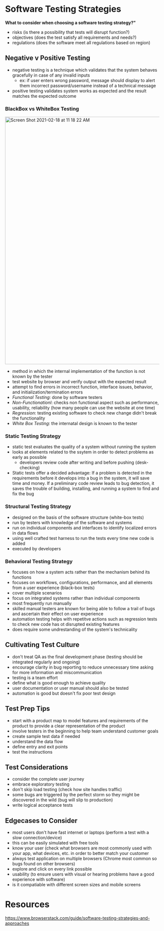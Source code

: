 # Software Testing Strategies
**What to consider when choosing a software testing strategy?"**
- risks (is there a possibility that tests will disrupt function?)
- objectives (does the test satisfy all requirements and needs?)
- regulations (does the software meet all regulations based on region)

## Negative v Positive Testing
- negative testing is a technique which validates that the system behaves gracefully in case of any invalid inputs
   * ex: if user enters wrong password, message should display to alert them incorrect password/username instead of a technical message
- positive testing validates system works as expected and the result matches the expected outcome

### BlackBox vs WhiteBox Testing
<img width="806" alt="Screen Shot 2021-02-18 at 11 18 22 AM" src="https://user-images.githubusercontent.com/59414750/108402649-0aecce00-71db-11eb-9007-ac187e9ae3c6.png">

- method in which the internal implementation of the function is not known by the tester
- test website by browser and verify output with the expected result
- attempt to find errors in incorrect function, interface issues, behavior, and initialization/termination errors
- *Functional Testing*: done by software testers
- *Non-Functionationl*: checks non functional aspect such as performance, usability, reliability (how many people can use the website at one time)
- *Regression*: testing existing software to check new change didn't break the functionality
- *White Box Testing*: the internatal design is known to the tester

### Static Testing Strategy
- static test evaluates the quality of a system without running the system
- looks at elements related to the ssytem in order to detect problems as early as possible
    * developers review code after writing and before pushing (desk-checking)
- Static tests offer a decided advantage: If a problem is detected in the requirements before it develops into a bug in the system, it will save time and money. If a preliminary code review leads to bug detection, it saves the trouble of building, installing, and running a system to find and fix the bug

### Structural Testing Strategy
- designed on the basis of the software structure (white-box tests)
- run by testers with knowledge of the software and systems
- run on individual components and interfaces to identify localized errors in data flows
- using well crafted test harness to run the tests every time new code is added
- executed by developers


### Behavioral Testing Strategy
- focuses on how a system acts rather than the mechanism behind its functions
- focuses on workflows, configurations, performance, and all elements from a user experience (black-box tests)
- cover multiple scenarios
- focus on integrated systems rather than individual components
- most frequently run manually
- skilled manual testers are known for being able to follow a trail of bugs and ascertain their effect on user experience
- automation testing helps with repetitve actions such as regression tests to check new code has ot disrupted existing features
- does require some undrestanding of the system's technicality

## Cultivating Test Culture
- don't treat QA as the final development phase (testing should be integrated regularly and ongoing)
- encourage clarity in bug reporting to reduce unnecessary time asking for more information and miscommunication
- testing is a team effort
- define what is good enough to achieve quality
- user documentation or user manual should also be tested
- automation is good but doesn't fix poor test design

## Test Prep Tips
- start with a product map to model features and requirements of the product to provide a clear representation of the product
- involve testers in the beginning to help team understand customer goals
- create sample test data if needed
- understand the data flow
- define entry and exit points
- test the instructions

## Test Considerations
- consider the complete user journey
- embrace exploratory testing
- don't skip load testing (check how site handles traffic)
- some bugs are triggered by the perfect storm so they might be discovered in the wild (bug will slip to production)
- write logical acceptance tests

## Edgecases to Consider
- most users don't have fast internet or laptops (perform a test with a slow connection/device)
- this can be easily simulated with free tools
- know your user (check what browsers are most commonly used with your app, what devices, etc. in order to better match your customer
- always test application on multiple browsers (Chrome most common so bugs found on other browsers)
- explore and click on every link possible
- usability (to ensure users with visual or hearing problems have a good experience with software)
- is it compatiable with different screen sizes and mobile screens


# Resources
https://www.browserstack.com/guide/software-testing-strategies-and-approaches
